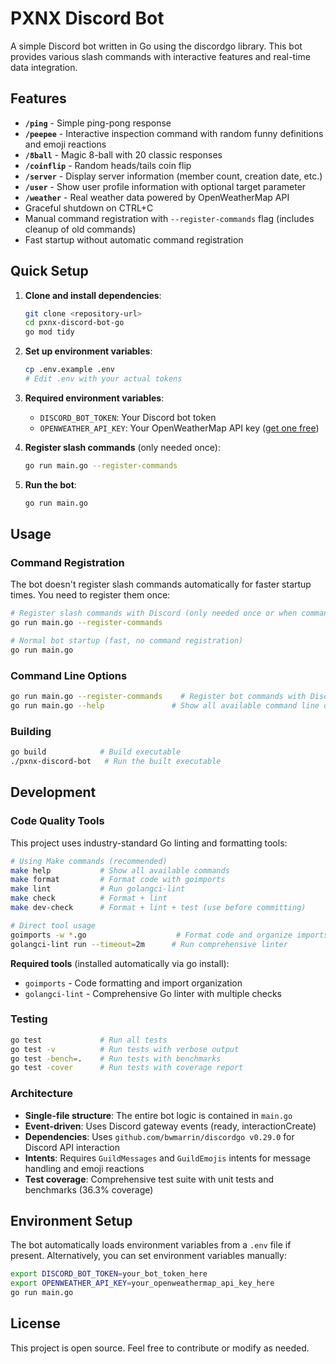 # PXNX Discord Bot

A simple Discord bot written in Go using the discordgo library. This bot provides various slash commands with interactive features and real-time data integration.

## Features

- **`/ping`** - Simple ping-pong response
- **`/peepee`** - Interactive inspection command with random funny definitions and emoji reactions
- **`/8ball`** - Magic 8-ball with 20 classic responses
- **`/coinflip`** - Random heads/tails coin flip
- **`/server`** - Display server information (member count, creation date, etc.)
- **`/user`** - Show user profile information with optional target parameter
- **`/weather`** - Real weather data powered by OpenWeatherMap API
- Graceful shutdown on CTRL+C
- Manual command registration with `--register-commands` flag (includes cleanup of old commands)
- Fast startup without automatic command registration

## Quick Setup

1. **Clone and install dependencies**:
   ```bash
   git clone <repository-url>
   cd pxnx-discord-bot-go
   go mod tidy
   ```

2. **Set up environment variables**:
   ```bash
   cp .env.example .env
   # Edit .env with your actual tokens
   ```

3. **Required environment variables**:
   - `DISCORD_BOT_TOKEN`: Your Discord bot token
   - `OPENWEATHER_API_KEY`: Your OpenWeatherMap API key ([get one free](https://openweathermap.org/api))

4. **Register slash commands** (only needed once):
   ```bash
   go run main.go --register-commands
   ```

5. **Run the bot**:
   ```bash
   go run main.go
   ```

## Usage

### Command Registration
The bot doesn't register slash commands automatically for faster startup times. You need to register them once:

```bash
# Register slash commands with Discord (only needed once or when commands change)
go run main.go --register-commands

# Normal bot startup (fast, no command registration)
go run main.go
```

### Command Line Options
```bash
go run main.go --register-commands    # Register bot commands with Discord (cleans up existing commands first)
go run main.go --help               # Show all available command line options
```

### Building
```bash
go build            # Build executable
./pxnx-discord-bot   # Run the built executable
```

## Development

### Code Quality Tools
This project uses industry-standard Go linting and formatting tools:

```bash
# Using Make commands (recommended)
make help           # Show all available commands
make format         # Format code with goimports
make lint           # Run golangci-lint
make check          # Format + lint
make dev-check      # Format + lint + test (use before committing)

# Direct tool usage
goimports -w *.go                    # Format code and organize imports
golangci-lint run --timeout=2m      # Run comprehensive linter
```

**Required tools** (installed automatically via go install):
- `goimports` - Code formatting and import organization
- `golangci-lint` - Comprehensive Go linter with multiple checks

### Testing
```bash
go test             # Run all tests
go test -v          # Run tests with verbose output
go test -bench=.    # Run tests with benchmarks
go test -cover      # Run tests with coverage report
```

### Architecture
- **Single-file structure**: The entire bot logic is contained in `main.go`
- **Event-driven**: Uses Discord gateway events (ready, interactionCreate)
- **Dependencies**: Uses `github.com/bwmarrin/discordgo v0.29.0` for Discord API interaction
- **Intents**: Requires `GuildMessages` and `GuildEmojis` intents for message handling and emoji reactions
- **Test coverage**: Comprehensive test suite with unit tests and benchmarks (36.3% coverage)

## Environment Setup

The bot automatically loads environment variables from a `.env` file if present. Alternatively, you can set environment variables manually:

```bash
export DISCORD_BOT_TOKEN=your_bot_token_here
export OPENWEATHER_API_KEY=your_openweathermap_api_key_here
go run main.go
```

## License

This project is open source. Feel free to contribute or modify as needed.